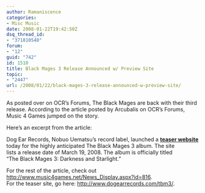 ```yaml
---
author: Ramaniscence
categories:
- Misc Music
date: 2008-01-22T19:42:50Z
dsq_thread_id:
- "371810548"
forum:
- "12"
guid: "742"
id: 1510
title: Black Mages 3 Release Announced w/ Preview Site
topic:
- "2447"
url: /2008/01/22/black-mages-3-release-announced-w-preview-site/
---
```


As posted over on OCR&#8217;s Forums, The Black Mages are back with their third release. According to the article posted by Arcubalis on OCR&#8217;s Forums, Music 4 Games jumped on the story. 
  
Here&#8217;s an excerpt from the article:

<div class="quoted-text">
  Dog Ear Records, Nobuo Uematsu&rsquo;s record label, launched a <a target="_blank" href="http://www.dogearrecords.com/tbm3/"><strong>teaser website</strong></a><br /> today for the highly anticipated The Black Mages 3 album. The site<br /> lists a release date of March 19, 2008. The album is officially titled<br /> &#8220;The Black Mages 3: Darkness and Starlight.&#8221;</p> 
  
  <p>
    For the rest of the article, check out <a href="http://www.music4games.net/News_Display.aspx?id=816" target="_blank">http://www.music4games.net/News_Display.aspx?id=816</a>.<br /> For the teaser site, go here: <a href="http://www.dogearrecords.com/tbm3/" target="_blank">http://www.dogearrecords.com/tbm3/</a>.</div>